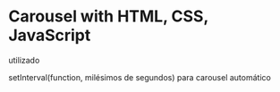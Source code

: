 # Carousel with HTML, CSS, JavaScript

utilizado

setInterval(function, milésimos de segundos)
para carousel automático
